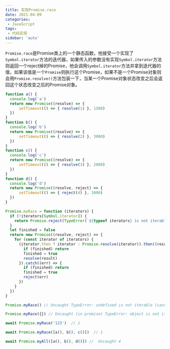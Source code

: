 ```yaml
---
title: 实现Promise.race
date: 2021-04-09
categories: 
 - JavaScript
tags:
 - 代码实现
sidebar: 'auto'
---
```


`Promise.race`是Promise类上的一个静态函数，他接受一个实现了`Symbol.iterator`方法的迭代器，如果传入的参数没有实现`Symbol.iterator`方法则返回一个reject掉的Promise，他会调用`Symbol.iterator`方法并拿到迭代器的值，如果该值是一个`Promise`则执行这个Promise，如果不是一个Promise对象则会用`Promise.resolve()`方法包装一下，当某一个Promise对象状态改变之后会返回这个状态改变之后的Promise对象。


```js
function a() {
  console.log('a')
  return new Promise((resolve) => {
      setTimeout(() => { resolve(1) }, 1500)
  })
}
function b() {
  console.log('b')
  return new Promise((resolve) => {
      setTimeout(() => { resolve(2) }, 3000)
  })
}
function c() {
  console.log('c')
  return new Promise((resolve) => {
      setTimeout(() => { resolve(3) }, 2000)
  })
}
function d() {
  console.log('d')
  return new Promise((resolve, reject) => {
      setTimeout(() => { reject(4) }, 1000)
  })
}

Promise.myRace = function (iterators) {
  if (!iterators[Symbol.iterator]) {
    return Promise.reject(TypeError(`${typeof iterators} is not iterable (cannot read property Symbol(Symbol.iterator))`))
  }
  let finished = false
  return new Promise((resolve, reject) => {
    for (const iterator of iterators) {
      (iterator.then ? iterator : Promise.resolve(iterator)).then((result) => {
        if (finished) return
        finished = true
        resolve(result)
      }).catch((err) => {
        if (finished) return
        finished = true
        reject(err)
      })
    }
  })
}

Promise.myRace() // Uncaught TypeError: undefined is not iterable (cannot read property Symbol(Symbol.iterator))

Promise.myRace({}) // Uncaught (in promise) TypeError: object is not iterable (cannot read property Symbol(Symbol.iterator))

await Promise.myRace('123')  // 1

await Promise.myRace([a(), b(), c()])  // 1

await Promise.myAll([a(), b(), d()]) //  Uncaught 4
```
